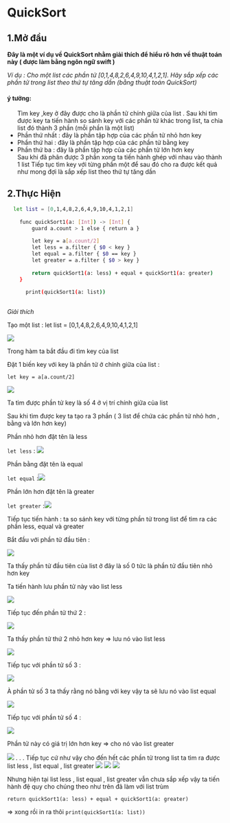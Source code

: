 # QuickSort

## 1.Mở đầu

**Đây là một ví dụ về QuickSort nhằm giải thích để hiểu rõ hơn về thuật toán này ( được làm bằng ngôn ngữ swift )**

*Ví dụ : Cho một list các phần tử [0,1,4,8,2,6,4,9,10,4,1,2,1]. Hãy sắp xếp các phần tử trong list theo thứ tự tăng dần (bằng thuật toán QuickSort)*

#### ý tưởng:

 <ul> Tìm key ,key ở đây được cho là phần tử chính giữa của list .
 Sau khi tìm được key ta tiến hành so sánh key với các phần tử khác trong list, ta chia list đó thành 3 phần (mỗi phần là một list) <li> Phần thứ nhất : đây là phần tập hợp của các phần tử nhỏ hơn key </li><li> Phần thứ hai : đây là phần tập hợp của các phần tử bằng key </li><li> Phần thứ ba : đây là phần tập hợp của các phần tử lớn hơn key </li>
Sau khi đã phân được 3 phần xong ta tiến hành ghép với nhau vào thành 1 list 
Tiếp tục tìm key với từng phần một để sau đó cho ra được kết quả như mong đợi là sắp xếp list theo thứ tự tăng dần 
</ul> 

## 2.Thực Hiện  

```sh 
  let list = [0,1,4,8,2,6,4,9,10,4,1,2,1]
  
    func quickSort1(a: [Int]) -> [Int] {
        guard a.count > 1 else { return a }
        
        let key = a[a.count/2]
        let less = a.filter { $0 < key }
        let equal = a.filter { $0 == key }
        let greater = a.filter { $0 > key }
        
        return quickSort1(a: less) + equal + quickSort1(a: greater)
    }
    
      print(quickSort1(a: list))
      
  ```

*Giải thích*

Tạo một list :   let list = [0,1,4,8,2,6,4,9,10,4,1,2,1] 

<img src="http://imgur.com/KaVl9pb.png">

Trong hàm ta bắt đầu đi tìm key của list 

Đặt 1 biến key với key là phần tử ở chính giữa của list :

` let key = a[a.count/2] `

<img src="http://imgur.com/aIWDbby.png">

Ta tìm được phần tử key là số 4 ở vị trí chính giữa của list 

Sau khi tìm được key ta tạo ra 3 phần ( 3 list để chứa các phần tử nhỏ hơn , bằng và lớn hơn key) 

Phần nhỏ hơn  đặt tên là less 

` let less ` : <img src="http://imgur.com/N31xi9O.png">

Phần bằng đặt tên là equal 

` let equal ` :<img src="http://imgur.com/bGvzLeK.png">

Phần lớn hơn  đặt tên là greater 

` let greater ` :<img src="http://imgur.com/031Mj7P.png">

Tiếp tục tiến hành : ta so sánh key với từng phần tử trong list để tìm ra các phần less, equal và greater 

Bắt đầu với phần tử đầu tiên :

<img src="http://imgur.com/DAHs41x.png">

Ta thấy phần tử đầu tiên của list ở đây là số 0 tức là phần tử đầu tiên nhỏ hơn key

Ta tiến hành lưu phần tử này vào list less 

<img src="http://imgur.com/H9srpYP.png">

Tiếp tục đến phần tử thứ 2 :

<img src="http://imgur.com/YF3S8pu.png">

Ta thấy phần tử thứ 2 nhỏ hơn key => lưu nó vào list less 

<img src="http://imgur.com/c2UdigF.png">

Tiếp tục với phần tử số 3 :

<img src="http://imgur.com/69dpHIa.png">

À phần tử số 3 ta thấy rằng nó bằng với key vậy ta sẽ lưu nó vào list equal 

<img src="http://imgur.com/4mNIOOV.png">

Tiếp tục với phần tử số 4 :

<img src="http://imgur.com/rI2GJSR.png">

Phần tử này có giá trị lớn hơn key => cho nó vào list greater 

<img src="http://imgur.com/t4GI3uO.png">
.
.
.
Tiếp tục cứ như vậy cho đến hết các phần tử trong list ta tìm ra được list less , list equal , list greater 

<img src="http://imgur.com/ZbAnTMf.png">
<img src="http://imgur.com/YQzgTiM.png">
<img src="http://imgur.com/QgREP5m.png">

Nhưng hiện tại list less , list equal , list greater vẫn chưa sắp xếp vậy ta tiến hành đệ quy cho chúng theo như trên đã làm với list trùm 

`return quickSort1(a: less) + equal + quickSort1(a: greater)`

=> xong rồi in ra thôi ` print(quickSort1(a: list)) ` 












